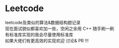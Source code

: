 # Leetcode

leetcode及类似的算法&数据结构题记录  
现在面试貌似都喜欢加一些，空闲之余用 C++ 随手刷一刷  
有标准库实现的我会尽量使用标准库  
如果大佬们有更高效的实现欢迎 讨论& PR !!!